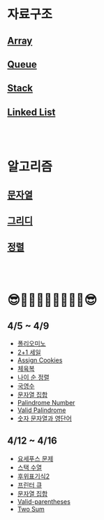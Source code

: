 # 자료구조

## [Array](./datastructure/array/README.md)

## [Queue](./datastructure/queue/README.md)

## [Stack](./datastructure/stack/README.md)

## [Linked List](./datastructure/linkedlist/README.md)

<br/><br/>

# 알고리즘

## [문자열](./algorithm/string/README.md)

## [그리디](./algorithm/greedy/README.md)

## [정렬](./algorithm/sort/README.md)

<br/><br/>

# 😎🤦‍♀️🤦‍♂️🤷‍♀️🤷‍♂️😎

## 4/5 ~ 4/9

- [폴리오미노](./algorithm/greedy/boj_1343.md)
- [2+1 세일](./algorithm/greedy/boj_11508.md)
- [Assign Cookies](./algorithm/greedy/leet_445.md)
- [체육복](./algorithm/greedy/pg_42862.md)
- [나이 순 정렬](./algorithm/sort/boj_10814.md)
- [국영수](./algorithm/sort/boj_10825.md)
- [문자열 집합](./algorithm/string/boj_14425.md)
- [Palindrome Number](./algorithm/string/leet_9.md)
- [Valid Palindrome](./algorithm/string/leet_125.md)
- [숫자 문자열과 영단어](./algorithm/string/pg_81301.md)

## 4/12 ~ 4/16

- [요세푸스 문제](./datastructure/queue/boj_1158.md)
- [스택 수열](./datastructure/stack/bj_1874.md)
- [후위표기식2](./datastructure/stack/bj_1935.md)
- [프린터 큐](./datastructure/queue/boj_1966.md)
- [문자열 집합](./algorithm/string/boj_14425.md)
- [Valid-parentheses](./datastructure/stack/leet_20.md)
- [Two Sum](./datastructure/array/leet_1.md)
